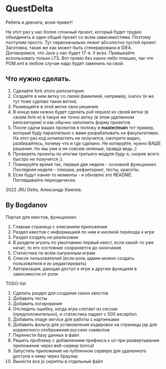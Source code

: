 # QuestDelta

Ребята и девчата, всем привет!

На этот раз у нас более сложный проект, который будет трудно объединить в один общий проект со всем зависимостями.
Поэтому поступим просто. Тут первоначально лежит абсолютно пустой проект. Заготовка, такая же как может быть
сгенерирована в IDEA.
Договоримся, что Java у нас будет 17-я. У всех. Привыкайте использовать только LTS.
Вот прямо без каких-либо плюшек, так что POM.xml в любом случае надо будет заменить на свой.

## Что нужно сделать.

1. Сделайте fork этого репозитория.
2. Создайте в нем ветку со своей фамилией, например, ivanov (я же тут тоже сделаю такие ветки).
3. Размещайте в этой ветке свое решение.
4. В конце вам нужно будет сделать pull request из своей ветки (в своем fork-е) в такую же точно ветку (в этом удаленном
   репозитории) и как обычно заполнить форму проектов
5. После сдачи ваших проектов я положу в **master/main** тот пример, который буду параллельно с вами разрабатывать на
   факультативах. На этот раз код копипастить не получится, смотрите видео, разбирайтесь, почему что и где сделано. Не
   копируйте, нужно ВАШЕ решение. Но мы уже и не совсем зеленые, правда ведь ;)
6. Проверять проекты по итогам третьего модуля буду я, скорее всего быстро не получится ;).
7. Планируйте время так, первые две недели - основной функционал. Последняя неделя - плюшки, рефакторинг, тесты,
   красоты.
8. Если будут какие-то моменты - я обновлю это README. Поглядывайте периодически.

2022 JRU Delta, Александр Хмелев.

## By Bogdanov

Портал для квестов, функционал:

1. Главная страница с описанием приложения
2. Раздел квестов с информацией по ним и кнопкой перехода к игре
3. Раздел создать не реализован
4. В разделе играть по умолчанию первый квест, если какой-то уже начат, то его состояние сохраняется до окончания
5. Статистика по всем сыгранным играм
6. Список пользователей (если роль админ можно создать пользователя и их редактировать)
7. Авторизация, дающая доступ к игре и другим функциям в зависимости от роли

TODO-list

1. Сделать раздел для создания своих квестов
2. Добавить тесты
3. Добавить логирование
4. Отследить ошибку, когда игра слетает из сессии (предположительно), и статистика падает с 500 exception
5. Добавить image service для работы с картинками
6. Добавить фильтр для установления кодировок на страницы jsp для корректного отображения русских символов
7. Перенести базу данных в файл
8. Решить проблему с добавлением префикса к uri при развертывании приложения через веб-сервер tomcat
9. Запустить приложение на публичном сервере для удаленного доступа к нему через браузер
10. Вынести все js скрипты в отдельный файл